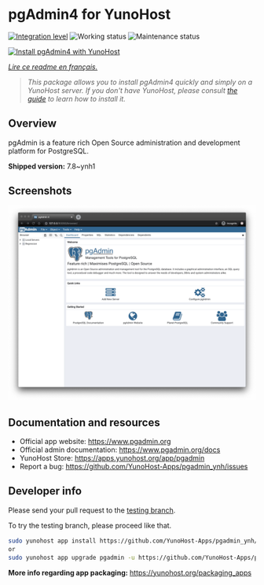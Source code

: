 <!--
N.B.: This README was automatically generated by https://github.com/YunoHost/apps/tree/master/tools/README-generator
It shall NOT be edited by hand.
-->

# pgAdmin4 for YunoHost

[![Integration level](https://dash.yunohost.org/integration/pgadmin.svg)](https://dash.yunohost.org/appci/app/pgadmin) ![Working status](https://ci-apps.yunohost.org/ci/badges/pgadmin.status.svg) ![Maintenance status](https://ci-apps.yunohost.org/ci/badges/pgadmin.maintain.svg)

[![Install pgAdmin4 with YunoHost](https://install-app.yunohost.org/install-with-yunohost.svg)](https://install-app.yunohost.org/?app=pgadmin)

*[Lire ce readme en français.](./README_fr.md)*

> *This package allows you to install pgAdmin4 quickly and simply on a YunoHost server.
If you don't have YunoHost, please consult [the guide](https://yunohost.org/#/install) to learn how to install it.*

## Overview

pgAdmin is a feature rich Open Source administration and development platform for PostgreSQL.


**Shipped version:** 7.8~ynh1

## Screenshots

![Screenshot of pgAdmin4](./doc/screenshots/pgadmin4-welcome-light.png)

## Documentation and resources

* Official app website: <https://www.pgadmin.org>
* Official admin documentation: <https://www.pgadmin.org/docs>
* YunoHost Store: <https://apps.yunohost.org/app/pgadmin>
* Report a bug: <https://github.com/YunoHost-Apps/pgadmin_ynh/issues>

## Developer info

Please send your pull request to the [testing branch](https://github.com/YunoHost-Apps/pgadmin_ynh/tree/testing).

To try the testing branch, please proceed like that.

``` bash
sudo yunohost app install https://github.com/YunoHost-Apps/pgadmin_ynh/tree/testing --debug
or
sudo yunohost app upgrade pgadmin -u https://github.com/YunoHost-Apps/pgadmin_ynh/tree/testing --debug
```

**More info regarding app packaging:** <https://yunohost.org/packaging_apps>
